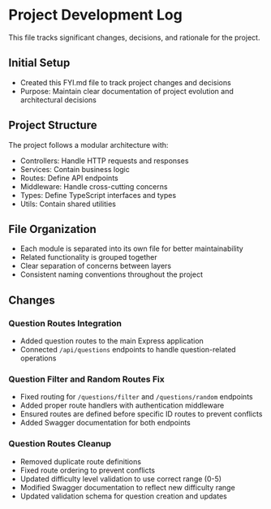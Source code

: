 # Project Development Log

This file tracks significant changes, decisions, and rationale for the project.

## Initial Setup
- Created this FYI.md file to track project changes and decisions
- Purpose: Maintain clear documentation of project evolution and architectural decisions

## Project Structure
The project follows a modular architecture with:
- Controllers: Handle HTTP requests and responses
- Services: Contain business logic
- Routes: Define API endpoints
- Middleware: Handle cross-cutting concerns
- Types: Define TypeScript interfaces and types
- Utils: Contain shared utilities

## File Organization
- Each module is separated into its own file for better maintainability
- Related functionality is grouped together
- Clear separation of concerns between layers
- Consistent naming conventions throughout the project

## Changes
### Question Routes Integration
- Added question routes to the main Express application
- Connected `/api/questions` endpoints to handle question-related operations

### Question Filter and Random Routes Fix
- Fixed routing for `/questions/filter` and `/questions/random` endpoints
- Added proper route handlers with authentication middleware
- Ensured routes are defined before specific ID routes to prevent conflicts
- Added Swagger documentation for both endpoints

### Question Routes Cleanup
- Removed duplicate route definitions
- Fixed route ordering to prevent conflicts
- Updated difficulty level validation to use correct range (0-5)
- Modified Swagger documentation to reflect new difficulty range
- Updated validation schema for question creation and updates